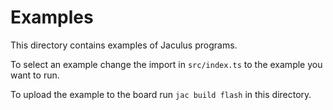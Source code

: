 # Examples

This directory contains examples of Jaculus programs.

To select an example change the import in `src/index.ts` to the example you want to run.

To upload the example to the board run `jac build flash` in this directory.
